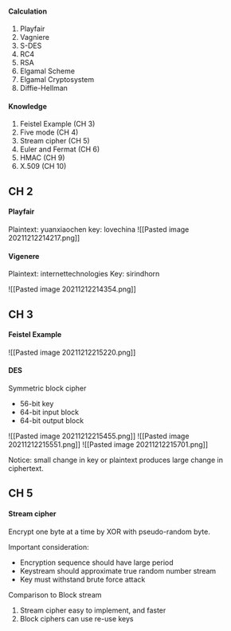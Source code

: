 #### Calculation
1. Playfair
2. Vagniere
3. S-DES
4. RC4
5. RSA
6. Elgamal Scheme
7. Elgamal Cryptosystem
8. Diffie-Hellman

#### Knowledge
1. Feistel Example (CH 3)
2. Five mode (CH 4)
3. Stream cipher (CH 5)
4. Euler and Fermat (CH 6)
5. HMAC (CH 9)
6. X.509 (CH 10)

## CH 2
#### Playfair
Plaintext: yuanxiaochen
key: lovechina
![[Pasted image 20211212214217.png]]

#### Vigenere
Plaintext: internettechnologies
Key: sirindhorn

![[Pasted image 20211212214354.png]]

## CH 3
#### Feistel Example
![[Pasted image 20211212215220.png]]

#### DES
Symmetric block cipher
- 56-bit key
- 64-bit input block
- 64-bit output block

![[Pasted image 20211212215455.png]]
![[Pasted image 20211212215551.png]]
![[Pasted image 20211212215701.png]]

Notice: small change in key or plaintext produces large change in ciphertext.

## CH 5
#### Stream cipher
Encrypt one byte at a time by XOR with pseudo-random byte.

Important consideration:
- Encryption sequence should have large period
- Keystream should approximate true random number stream
- Key must withstand brute force attack

Comparison to Block stream
1. Stream cipher easy to implement, and faster
2. Block ciphers can use re-use keys



